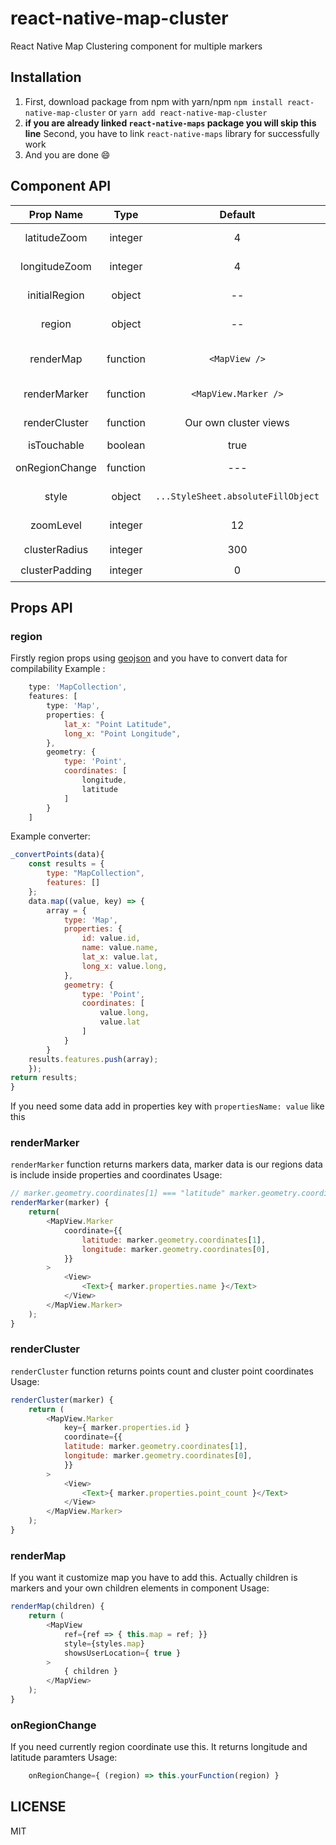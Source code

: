 # react-native-map-cluster
React Native Map Clustering component for multiple markers 

## Installation
1. First, download package from npm with yarn/npm
`npm install react-native-map-cluster`  or `yarn add react-native-map-cluster`
2. **if you are already linked `react-native-maps` package you will skip this line**
Second, you have to link `react-native-maps` library for successfully work
3. And you are done 😄 

## Component API 
| Prop Name  | Type  | Default  | Required | Note  |
|:-:|:-:|:-:|:-:|---|
| latitudeZoom | integer  | 4  |👍| This is latitudeDelta number between 1 and 10 is required 
| longitudeZoom  | integer  | 4  |👍| This for longitudeDelta number between 1 and 10 is required
| initialRegion  | object  | --  |👍| That is requirement for maps initial region |
| region | object | -- |👍| This is for markers coordinates data #lookthatapi | 
| renderMap | function | `<MapView />` |🐸| You have to add a map view with a child if you want to customize map view |
| renderMarker | function | `<MapView.Marker />` |🐸 / 👍| If you want to customize markers you have to add to props |
| renderCluster | function | Our own cluster views |🐸 / 👍| If you want to customize marker clusters you have to add to props |
| isTouchable | boolean | true |🐸| http://i.giphy.com/pWNvoO3IdudYA.gif |
| onRegionChange | function | --- | as you wish | If you need currently region data you have to add this |
| style | object | `...StyleSheet.absoluteFillObject` |🐸 / 👍| If you need styling map you have to add this. |
| zoomLevel| integer | 12 |🐸| It indicates the last click on these clusters |
| clusterRadius | integer | 300 |🐸 / 👍| It's determine clusters point area |
| clusterPadding | integer | 0 |🐸 / 👍| It's determine clusters closenes |
## Props API
### region
Firstly region props using [geojson](http://geojson.org/geojson-spec.html) and you have to convert data for compilability 
Example : 
```javascript
    type: 'MapCollection',
    features: [
        type: 'Map',
        properties: {
            lat_x: "Point Latitude",
            long_x: "Point Longitude",
        },
        geometry: {
            type: 'Point',
            coordinates: [
                longitude,
                latitude
            ]
        }
    ]
```
Example converter:
```javascript 
_convertPoints(data){
    const results = {
        type: "MapCollection",
        features: []
    };
    data.map((value, key) => {
        array = {
            type: 'Map',
            properties: {
                id: value.id,
                name: value.name,
                lat_x: value.lat,
                long_x: value.long,
            },
            geometry: {
                type: 'Point',
                coordinates: [
                    value.long,
                    value.lat
                ]
            }
        }
    results.features.push(array);
    });
return results;
}
```
If you need some data add in properties key with `propertiesName: value` like this

### renderMarker
`renderMarker` function returns markers data, marker data is our regions data is include inside properties and coordinates 
Usage:
```javascript
// marker.geometry.coordinates[1] === "latitude" marker.geometry.coordinates[0] === "latitude"
renderMarker(marker) {
    return(
        <MapView.Marker                 
            coordinate={{
                latitude: marker.geometry.coordinates[1],
                longitude: marker.geometry.coordinates[0],
            }}
        >
            <View>
                <Text>{ marker.properties.name }</Text>
            </View>
        </MapView.Marker>
    );
}
```

### renderCluster
`renderCluster` function returns points count and cluster point coordinates
Usage: 
```javascript
renderCluster(marker) {
    return (
        <MapView.Marker
            key={ marker.properties.id }
            coordinate={{
            latitude: marker.geometry.coordinates[1],
            longitude: marker.geometry.coordinates[0],
            }}
        >
            <View>
                <Text>{ marker.properties.point_count }</Text>
            </View>
        </MapView.Marker>
    );
}
```

### renderMap
If you want it customize map you have to add this. Actually children is markers and your own children elements in component
Usage: 
```javascript 
renderMap(children) {
    return (
        <MapView
            ref={ref => { this.map = ref; }}
            style={styles.map}
            showsUserLocation={ true }
        >
            { children }
        </MapView>
    );
}
```
### onRegionChange
If you need currently region coordinate use this. It returns longitude and latitude paramters
Usage: 
```javascript 
    onRegionChange={ (region) => this.yourFunction(region) }
```
## LICENSE
MIT

